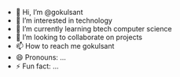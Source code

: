 - 👋 Hi, I’m @gokulsant
- 👀 I’m interested in technology
- 🌱 I’m currently learning btech computer science
- 💞️ I’m looking to collaborate on projects
- 📫 How to reach me gokulsant
- 😄 Pronouns: ...
- ⚡ Fun fact: ...

<!---
gokulsant/gokulsant is a ✨ special ✨ repository because its `README.md` (this file) appears on your GitHub profile.
You can click the Preview link to take a look at your changes.
--->
